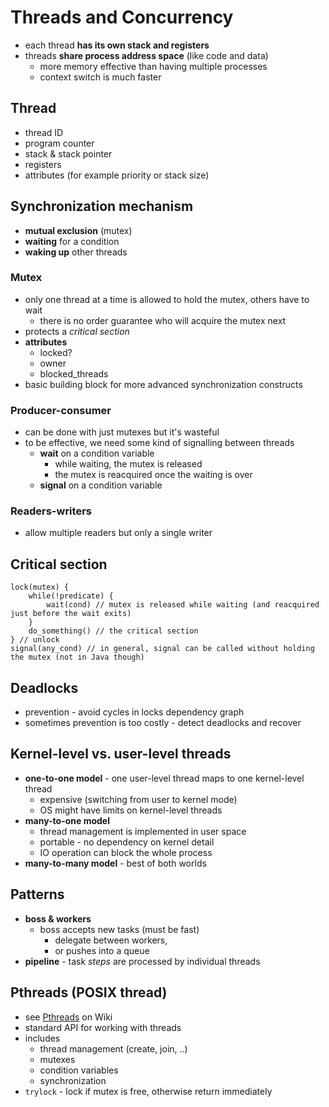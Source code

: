 # Threads and Concurrency
- each thread **has its own stack and registers**
- threads **share process address space** (like code and data)
    - more memory effective than having multiple processes
    - context switch is much faster

## Thread
- thread ID
- program counter
- stack & stack pointer
- registers
- attributes (for example priority or stack size)

## Synchronization mechanism
- **mutual exclusion** (mutex)
- **waiting** for a condition
- **waking up** other threads

### Mutex
- only one thread at a time is allowed to hold the mutex, others have to wait
    - there is no order guarantee who will acquire the mutex next
- protects a _critical section_
- **attributes**
    - locked?
    - owner
    - blocked_threads
- basic building block for more advanced synchronization constructs

### Producer-consumer
- can be done with just mutexes but it's wasteful
- to be effective, we need some kind of signalling between threads
    - **wait** on a condition variable
        - while waiting, the mutex is released
        - the mutex is reacquired once the waiting is over
    - **signal** on a condition variable

### Readers-writers
- allow multiple readers but only a single writer

## Critical section
```
lock(mutex) {
    while(!predicate) {
        wait(cond) // mutex is released while waiting (and reacquired just before the wait exits) 
    }
    do_something() // the critical section
} // unlock
signal(any_cond) // in general, signal can be called without holding the mutex (not in Java though)
```

## Deadlocks
- prevention - avoid cycles in locks dependency graph
- sometimes prevention is too costly - detect deadlocks and recover

## Kernel-level vs. user-level threads
- **one-to-one model** - one user-level thread maps to one kernel-level thread
  - expensive (switching from user to kernel mode)
  - OS might have limits on kernel-level threads
- **many-to-one model**
  - thread management is implemented in user space
  - portable - no dependency on kernel detail
  - IO operation can block the whole process
- **many-to-many model** - best of both worlds

## Patterns
- **boss & workers**
  - boss accepts new tasks (must be fast)
    - delegate between workers,
    - or pushes into a queue
- **pipeline** - task _steps_ are processed by individual threads

## Pthreads (POSIX thread)
- see [Pthreads](https://en.wikipedia.org/wiki/Pthreads) on Wiki
- standard API for working with threads
- includes
  - thread management (create, join, ..)
  - mutexes
  - condition variables
  - synchronization
- `trylock` - lock if mutex is free, otherwise return immediately